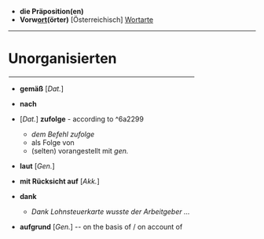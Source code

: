 - **die Präposition(en)**
- <b>Vorw<ins>ort</ins>(örter)</b> \[Österreichisch\]
[Wortarte](https://de.wiktionary.org/wiki/Hilfe:Wortart)

---
# Unorganisierten
<hr width="75%" align="right" style="border: 1px solid white">

- **gemäß** \[*Dat.*\]
- **nach**
- \[*Dat.*\] **zufolge** - according to ^6a2299
	- *dem Befehl zufolge*
	- als Folge von
	- (selten) vorangestellt mit *gen.*
- **laut** \[*Gen.*\]
- **mit Rücksicht auf** \[*Akk.*\]

- **dank**
	- *Dank Lohnsteuerkarte wusste der Arbeitgeber ...*
- **aufgrund** \[*Gen.*\] -- on the basis of / on account of